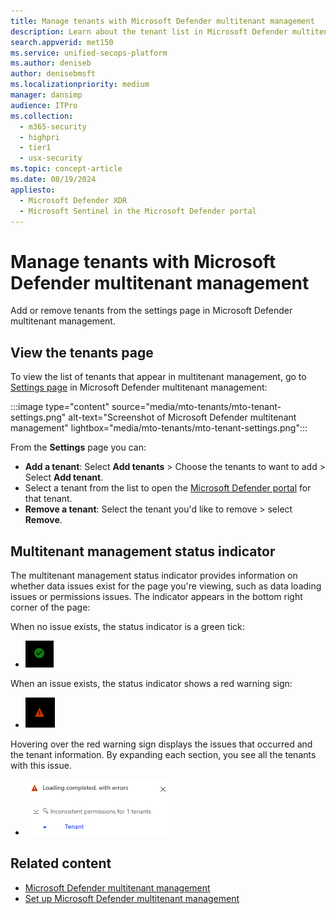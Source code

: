 ```yaml
---
title: Manage tenants with Microsoft Defender multitenant management
description: Learn about the tenant list in Microsoft Defender multitenant management
search.appverid: met150
ms.service: unified-secops-platform
ms.author: deniseb
author: denisebmsft
ms.localizationpriority: medium
manager: dansimp
audience: ITPro
ms.collection: 
  - m365-security
  - highpri
  - tier1
  - usx-security
ms.topic: concept-article
ms.date: 08/19/2024
appliesto:
  - Microsoft Defender XDR
  - Microsoft Sentinel in the Microsoft Defender portal
---
```


# Manage tenants with Microsoft Defender multitenant management

Add or remove tenants from the settings page in Microsoft Defender multitenant management.

## View the tenants page

To view the list of tenants that appear in multitenant management, go to [Settings page](https://mto.security.microsoft.com/mtosettings) in Microsoft Defender multitenant management:

   :::image type="content" source="media/mto-tenants/mto-tenant-settings.png" alt-text="Screenshot of Microsoft Defender multitenant management" lightbox="media/mto-tenants/mto-tenant-settings.png":::

From the **Settings** page you can:

- **Add a tenant**: Select **Add tenants** > Choose the tenants to want to add > Select **Add tenant**.
- Select a tenant from the list to open the [Microsoft Defender portal](https://security.microsoft.com) for that tenant.
- **Remove a tenant**: Select the tenant you'd like to remove > select **Remove**.

## Multitenant management status indicator

The multitenant management status indicator provides information on whether data issues exist for the page you're viewing, such as data loading issues or permissions issues. The indicator appears in the bottom right corner of the page:

When no issue exists, the status indicator is a green tick:

- ![No data issues](media/mto-tenants/mto_nodata_issue.png)

When an issue exists, the status indicator shows a red warning sign:

- ![data issues](media/mto-tenants/mto-data-issues.png)

Hovering over the red warning sign displays the issues that occurred and the tenant information. By expanding each section, you see all the tenants with this issue.

- ![tenant data issues](media/mto-tenants/mto-tenantdata-issues.png)

## Related content

- [Microsoft Defender multitenant management](mto-overview.md)
- [Set up Microsoft Defender multitenant management](mto-requirements.md)
